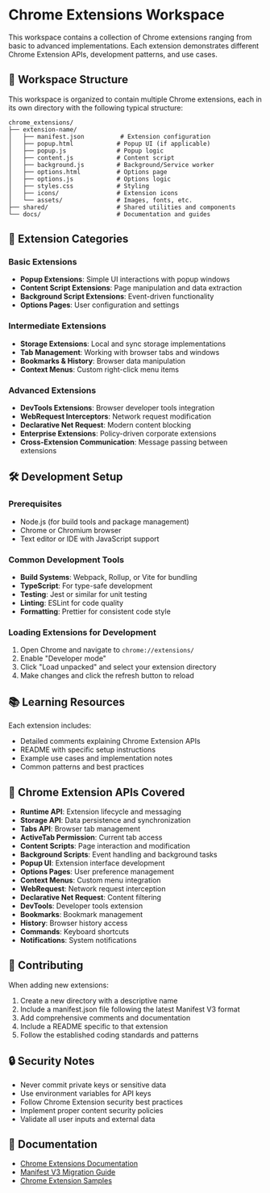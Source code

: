 # Chrome Extensions Workspace

This workspace contains a collection of Chrome extensions ranging from basic to advanced implementations. Each extension demonstrates different Chrome Extension APIs, development patterns, and use cases.

## 📁 Workspace Structure

This workspace is organized to contain multiple Chrome extensions, each in its own directory with the following typical structure:

```
chrome_extensions/
├── extension-name/
│   ├── manifest.json          # Extension configuration
│   ├── popup.html            # Popup UI (if applicable)
│   ├── popup.js              # Popup logic
│   ├── content.js            # Content script
│   ├── background.js         # Background/Service worker
│   ├── options.html          # Options page
│   ├── options.js            # Options logic
│   ├── styles.css            # Styling
│   ├── icons/                # Extension icons
│   └── assets/               # Images, fonts, etc.
├── shared/                   # Shared utilities and components
└── docs/                     # Documentation and guides
```

## 🎯 Extension Categories

### Basic Extensions
- **Popup Extensions**: Simple UI interactions with popup windows
- **Content Script Extensions**: Page manipulation and data extraction
- **Background Script Extensions**: Event-driven functionality
- **Options Pages**: User configuration and settings

### Intermediate Extensions
- **Storage Extensions**: Local and sync storage implementations
- **Tab Management**: Working with browser tabs and windows
- **Bookmarks & History**: Browser data manipulation
- **Context Menus**: Custom right-click menu items

### Advanced Extensions
- **DevTools Extensions**: Browser developer tools integration
- **WebRequest Interceptors**: Network request modification
- **Declarative Net Request**: Modern content blocking
- **Enterprise Extensions**: Policy-driven corporate extensions
- **Cross-Extension Communication**: Message passing between extensions

## 🛠️ Development Setup

### Prerequisites
- Node.js (for build tools and package management)
- Chrome or Chromium browser
- Text editor or IDE with JavaScript support

### Common Development Tools
- **Build Systems**: Webpack, Rollup, or Vite for bundling
- **TypeScript**: For type-safe development
- **Testing**: Jest or similar for unit testing
- **Linting**: ESLint for code quality
- **Formatting**: Prettier for consistent code style

### Loading Extensions for Development
1. Open Chrome and navigate to `chrome://extensions/`
2. Enable "Developer mode"
3. Click "Load unpacked" and select your extension directory
4. Make changes and click the refresh button to reload

## 📚 Learning Resources

Each extension includes:
- Detailed comments explaining Chrome Extension APIs
- README with specific setup instructions
- Example use cases and implementation notes
- Common patterns and best practices

## 🔧 Chrome Extension APIs Covered

- **Runtime API**: Extension lifecycle and messaging
- **Storage API**: Data persistence and synchronization
- **Tabs API**: Browser tab management
- **ActiveTab Permission**: Current tab access
- **Content Scripts**: Page interaction and modification
- **Background Scripts**: Event handling and background tasks
- **Popup UI**: Extension interface development
- **Options Pages**: User preference management
- **Context Menus**: Custom menu integration
- **WebRequest**: Network request interception
- **Declarative Net Request**: Content filtering
- **DevTools**: Developer tools extension
- **Bookmarks**: Bookmark management
- **History**: Browser history access
- **Commands**: Keyboard shortcuts
- **Notifications**: System notifications

## 📝 Contributing

When adding new extensions:
1. Create a new directory with a descriptive name
2. Include a manifest.json file following the latest Manifest V3 format
3. Add comprehensive comments and documentation
4. Include a README specific to that extension
5. Follow the established coding standards and patterns

## 🔒 Security Notes

- Never commit private keys or sensitive data
- Use environment variables for API keys
- Follow Chrome Extension security best practices
- Implement proper content security policies
- Validate all user inputs and external data

## 📖 Documentation

- [Chrome Extensions Documentation](https://developer.chrome.com/docs/extensions/)
- [Manifest V3 Migration Guide](https://developer.chrome.com/docs/extensions/migrating/)
- [Chrome Extension Samples](https://github.com/GoogleChrome/chrome-extensions-samples)

